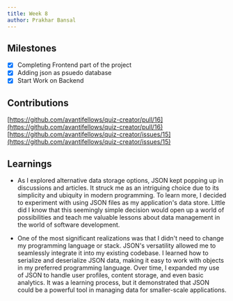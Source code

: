 ```yaml
---
title: Week 8
author: Prakhar Bansal
---
```


## Milestones

- [x] Completing Frontend part of the project
- [x] Adding json as psuedo database
- [x] Start Work on Backend

## Contributions

[https://github.com/avantifellows/quiz-creator/pull/16](https://github.com/avantifellows/quiz-creator/pull/16)
[https://github.com/avantifellows/quiz-creator/issues/15](https://github.com/avantifellows/quiz-creator/issues/15)

## Learnings

- As I explored alternative data storage options, JSON kept popping up in discussions and articles. It struck me as an intriguing choice due to its simplicity and ubiquity in modern programming. To learn more, I decided to experiment with using JSON files as my application's data store. Little did I know that this seemingly simple decision would open up a world of possibilities and teach me valuable lessons about data management in the world of software development.

- One of the most significant realizations was that I didn't need to change my programming language or stack. JSON's versatility allowed me to seamlessly integrate it into my existing codebase. I learned how to serialize and deserialize JSON data, making it easy to work with objects in my preferred programming language. Over time, I expanded my use of JSON to handle user profiles, content storage, and even basic analytics. It was a learning process, but it demonstrated that JSON could be a powerful tool in managing data for smaller-scale applications.
